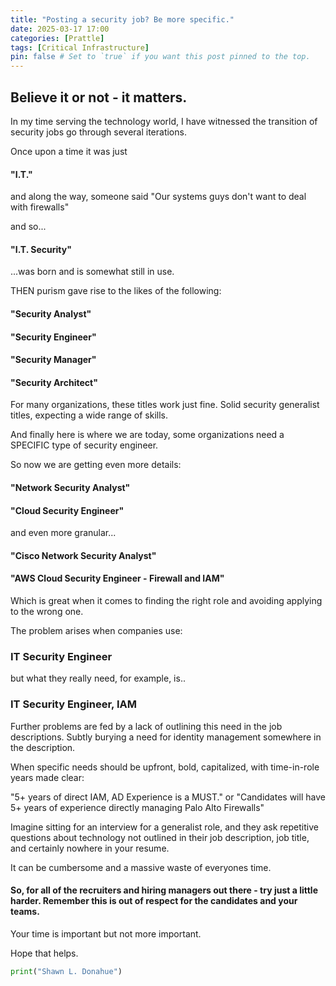 ```yaml
---
title: "Posting a security job? Be more specific."
date: 2025-03-17 17:00
categories: [Prattle]
tags: [Critical Infrastructure]
pin: false # Set to `true` if you want this post pinned to the top.
---
```


## Believe it or not - it matters.

In my time serving the technology world, I have witnessed the transition of security jobs go through several iterations.

Once upon a time it was just 

#### "I.T."

and along the way, someone said "Our systems guys don't want to deal with firewalls"

and so...

#### "I.T. Security"

...was born and is somewhat still in use. 

 THEN purism gave rise to the likes of the following:

#### "Security Analyst"
#### "Security Engineer"
#### "Security Manager"
#### "Security Architect"

For many organizations, these titles work just fine. Solid security generalist titles, expecting a wide range of skills.

And finally here is where we are today, some organizations need a SPECIFIC type of security engineer. 

So now we are getting even more details:

#### "Network Security Analyst"
#### "Cloud Security Engineer"

and even more granular... 

#### "Cisco Network Security Analyst"
#### "AWS Cloud Security Engineer - Firewall and IAM"

Which is great when it comes to finding the right role and avoiding applying to the wrong one. 

The problem arises when companies use:

### IT Security Engineer 

but what they really need, for example, is.. 

### IT Security Engineer, IAM 

Further problems are fed by a lack of outlining this need in the job descriptions. Subtly burying a need for identity management somewhere in the description. 

When specific needs should be upfront, bold, capitalized, with time-in-role years made clear:

"5+ years of direct IAM, AD Experience is a MUST."
or 
"Candidates will have 5+ years of experience directly managing Palo Alto Firewalls"

Imagine sitting for an interview for a generalist role, and they ask repetitive questions about technology not outlined in their job description, job title, and certainly nowhere in your resume. 

It can be cumbersome and a massive waste of everyones time.

#### So, for all of the recruiters and hiring managers out there - try just a little harder. Remember this is out of respect for the candidates and your teams.
Your time is important but not more important.

Hope that helps.

```python
print("Shawn L. Donahue")
```
